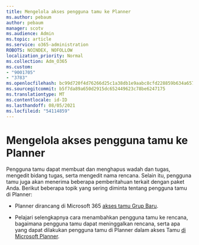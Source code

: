 ```yaml
---
title: Mengelola akses pengguna tamu ke Planner
ms.author: pebaum
author: pebaum
manager: scotv
ms.audience: Admin
ms.topic: article
ms.service: o365-administration
ROBOTS: NOINDEX, NOFOLLOW
localization_priority: Normal
ms.collection: Adm_O365
ms.custom:
- "9001705"
- "3783"
ms.openlocfilehash: bc99d720f4d76266d25c1a38db1e9aabc8cfd228859b634a657230ac9cde2d89
ms.sourcegitcommit: b5f7da89a650d2915dc652449623c78be6247175
ms.translationtype: MT
ms.contentlocale: id-ID
ms.lasthandoff: 08/05/2021
ms.locfileid: "54114859"
---
```

# <a name="manage-guest-user-access-to-planner"></a>Mengelola akses pengguna tamu ke Planner

Pengguna tamu dapat membuat dan menghapus wadah dan tugas, mengedit bidang tugas, serta mengedit nama rencana. Selain itu, pengguna tamu juga akan menerima beberapa pemberitahuan terkait dengan paket Anda. Berikut beberapa topik yang sering diminta tentang pengguna tamu di Planner:

- Planner dirancang di Microsoft 365 [akses tamu Grup Baru](https://support.office.com/article/Adding-guests-to-Office-365-Groups-bfc7a840-868f-4fd6-a390-f347bf51aff6). 

- Pelajari selengkapnya cara menambahkan pengguna tamu ke rencana, bagaimana pengguna tamu dapat meninggalkan rencana, serta apa yang dapat dilakukan pengguna tamu di Planner dalam akses Tamu [di Microsoft Planner](https://support.office.com/article/Guest-access-in-Microsoft-Planner-cc5d7f96-dced-4da4-ab62-08c72d9759c6).
